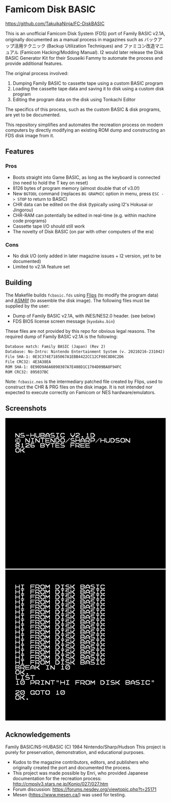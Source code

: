 # Famicom Disk BASIC

https://github.com/TakuikaNinja/FC-DiskBASIC

This is an unofficial Famicom Disk System (FDS) port of Family BASIC v2.1A, originally documented as a manual process in magazines such as バックアップ活用テクニック (Backup Utilization Techniques) and ファミコン改造マニュアル (Famicom Hacking/Modding Manual). I2 would later release the Disk BASIC Generator Kit for their Souseiki Fammy to automate the process and provide additional features.

The original process involved:
1. Dumping Family BASIC to cassette tape using a custom BASIC program
2. Loading the cassette tape data and saving it to disk using a custom disk program
3. Editing the program data on the disk using Tonkachi Editor

The specifics of this process, such as the custom BASIC & disk programs, are yet to be documented.

This repository simplifies and automates the recreation process on modern computers by directly modifying an existing ROM dump and constructing an FDS disk image from it.

## Features

### Pros

- Boots straight into Game BASIC, as long as the keyboard is connected (no need to hold the T key on reset)
- 8126 bytes of program memory (almost double that of v3.0!)
- New `BGTOOL` command (replaces `BG GRAPHIC` option in menu, press `ESC -> STOP` to return to BASIC)
- CHR data can be edited on the disk (typically using I2's Hokusai or Jingorou)
- CHR-RAM can potentially be edited in real-time (e.g. within machine code programs)
- Cassette tape I/O should still work
- The novelty of Disk BASIC (on par with other computers of the era)

### Cons

- No disk I/O (only added in later magazine issues + I2 version, yet to be documented)
- Limited to v2.1A feature set

## Building

The Makefile builds `fcbasic.fds` using [Flips](https://github.com/Alcaro/Flips) (to modify the program data) and [ASM6f](https://github.com/freem/asm6f) (to assemble the disk image). The following files must be supplied by the user: 
- Dump of Family BASIC v2.1A, with iNES/NES2.0 header. (see below)
- FDS BIOS license screen message (`kyodaku.bin`)

These files are not provided by this repo for obvious legal reasons. The required dump of Family BASIC v2.1A is the following: 

```
Database match: Family BASIC (Japan) (Rev 2)
Database: No-Intro: Nintendo Entertainment System (v. 20210216-231042)
File SHA-1: 0E3C374E7185067A1EBB4422CC12CF08C8D8C2D6
File CRC32: 4E3A38EA
ROM SHA-1: 8E90D9A6A6090307A7E408D1C1704D09BA8F94FC
ROM CRC32: 895037BC
```

Note: `fcbasic.nes` is the intermediary patched file created by Flips, used to construct the CHR & PRG files on the disk image. It is not intended nor expected to execute correctly on Famicom or NES hardware/emulators.

## Screenshots

![Startup screen](/img/fcbasic_000.png)
![Example program](/img/fcbasic_001.png)

## Acknowledgements

Family BASIC/NS-HUBASIC (C) 1984 Nintendo/Sharp/Hudson
This project is purely for preservation, demonstration, and educational purposes.

- Kudos to the magazine contributors, editors, and publishers who originally created the port and documented the process.
- This project was made possible by Enri, who provided Japanese documentation for the recreation process: http://cmpslv3.stars.ne.jp/Konjo/027/027.htm
- Forum discussion: https://forums.nesdev.org/viewtopic.php?t=25171
- Mesen (https://www.mesen.ca/) was used for testing.

